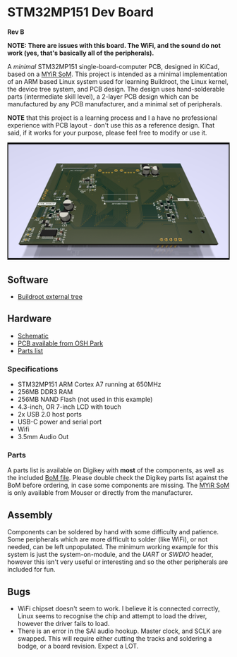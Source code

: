 # STM32MP151 Dev Board
**Rev B**
  
**NOTE: There are issues with this board. The WiFi, and the sound do not work (yes, that's basically all of the peripherals).**
  
A *minimal* STM32MP151 single-board-computer PCB, designed in KiCad, based on a [MYiR SoM](https://au.mouser.com/ProductDetail/MYIR/MYC-YA151C-256N256D-65-C-T?qs=e8oIoAS2J1SxKfhSw3h3gA%3D%3D). This project is intended as a minimal implementation of an ARM based Linux system used for learning Buildroot, the Linux kernel, the device tree system, and PCB design. The design uses hand-solderable parts (intermediate skill level), a 2-layer PCB design which can be manufactured by any PCB manufacturer, and a minimal set of peripherals.
  
**NOTE** that this project is a learning process and I a have no professional experience with PCB layout - don't use this as a reference design. That said, if it works for your purpose, please feel free to modify or use it.

![Citcuit Board](board_3d_top.png)

## Software

* [Buildroot external tree](https://github.com/BasicCode/STM32MP15x_Dev_Board)

## Hardware

* [Schematic](schematic.pdf)
* [PCB available from OSH Park](https://oshpark.com/shared_projects/CuSocwHZ)
* [Parts list](https://www.digikey.com.au/en/mylists/list/Z7PZFZ0LWC)

### Specifications
* STM32MP151 ARM Cortex A7 running at 650MHz
* 256MB DDR3 RAM
* 256MB NAND Flash (not used in this example)
* 4.3-inch, OR 7-inch LCD with touch
* 2x USB 2.0 host ports
* USB-C power and serial port
* Wifi
* 3.5mm Audio Out

### Parts
A parts list is available on Digikey with **most** of the components, as well as the included [BoM file](STM32MP151_Dev_Board.csv). Please double check the Digikey parts list against the BoM before ordering, in case some components are missing. The [MYiR SoM](https://au.mouser.com/ProductDetail/MYIR/MYC-YA151C-256N256D-65-C-T?qs=e8oIoAS2J1SxKfhSw3h3gA%3D%3D) is only available from Mouser or directly from the manufacturer.

## Assembly
Components can be soldered by hand with some difficulty and patience. Some peripherals which are more difficult to solder (like WiFi), or not needed, can be left unpopulated. The minimum working example for this system is just the system-on-module, and the *UART* or *SWDIO* header, however this isn't very useful or interesting and so the other peripherals are included for fun.

## Bugs
* WiFi chipset doesn't seem to work. I believe it is connected correctly, Linux seems to recognise the chip and attempt to load the driver, however the driver fails to load.
* There is an error in the SAI audio hookup. Master clock, and SCLK are swapped. This will require either cutting the tracks and soldering a bodge, or a board revision.
Expect a LOT.
